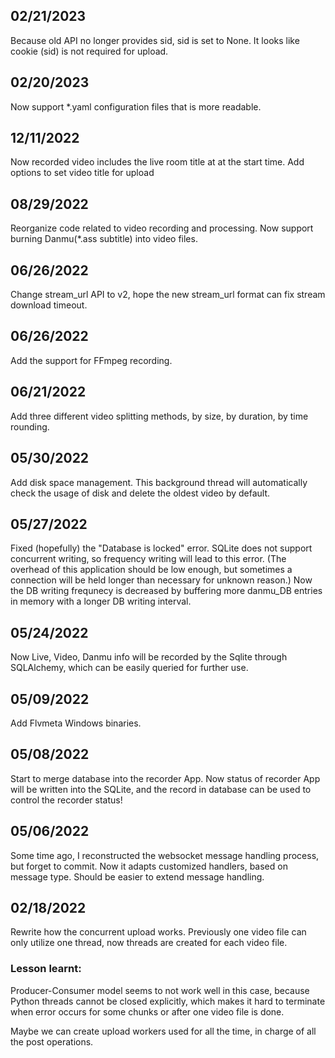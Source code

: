 ## 02/21/2023
Because old API no longer provides sid, sid is set to None. It looks like cookie (sid) is not required for upload. 

## 02/20/2023
Now support *.yaml configuration files that is more readable. 

## 12/11/2022
Now recorded video includes the live room title at at the start time.
Add options to set video title for upload

## 08/29/2022
Reorganize code related to video recording and processing. Now support burning Danmu(*.ass subtitle) into video files.  

## 06/26/2022
Change stream_url API to v2, hope the new stream_url format can fix stream download timeout.

## 06/26/2022
Add the support for FFmpeg recording.

## 06/21/2022
Add three different video splitting methods, by size, by duration, by time rounding.

## 05/30/2022
Add disk space management. This background thread will automatically check the usage of disk and delete the oldest video by default. 

## 05/27/2022
Fixed (hopefully) the "Database is locked" error. SQLite does not support concurrent writing, so frequency writing will lead to this error. (The overhead of this application should be low enough, but sometimes a connection will be held longer than necessary for unknown reason.) Now the DB writing frequnecy is decreased by buffering more danmu_DB entries in memory with a longer DB writing interval. 

## 05/24/2022
Now Live, Video, Danmu info will be recorded by the Sqlite through SQLAlchemy, which can be easily queried for further use.


## 05/09/2022
Add Flvmeta Windows binaries.


## 05/08/2022
Start to merge database into the recorder App. Now status of recorder App will be written into the SQLite, and the record in database can be used to control the recorder status!

## 05/06/2022
Some time ago, I reconstructed the websocket message handling process, but forget to commit. Now it adapts customized handlers, based on message type. Should be easier to extend message handling.

## 02/18/2022
Rewrite how the concurrent upload works. Previously one video file can only utilize one thread, now threads are created for each video file. 


### Lesson learnt:
Producer-Consumer model seems to not work well in this case, because Python threads cannot be closed explicitly, which makes it hard to terminate when error occurs for some chunks or after one video file is done. 

Maybe we can create upload workers used for all the time, in charge of all the post operations. 


